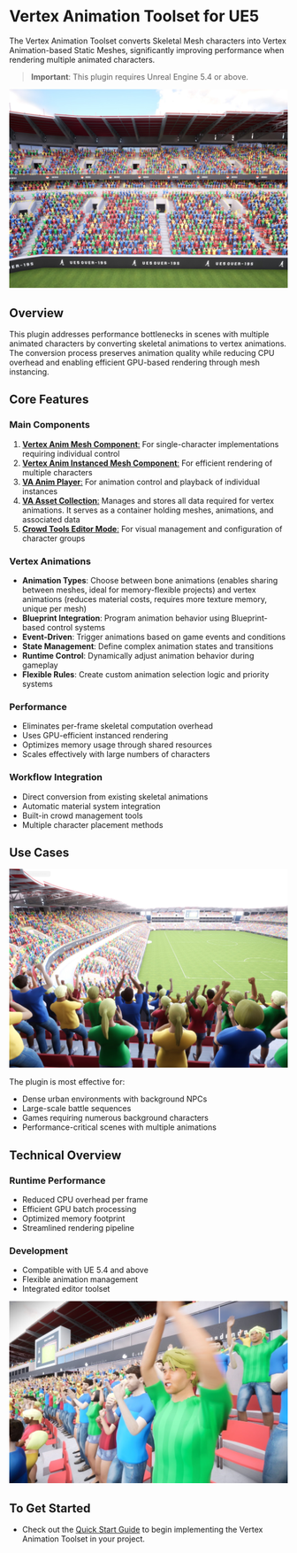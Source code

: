 # Vertex Animation Toolset for UE5

The Vertex Animation Toolset converts Skeletal Mesh characters into Vertex Animation-based Static Meshes, significantly improving performance when rendering multiple animated characters.

> **Important**: This plugin requires Unreal Engine 5.4 or above.

![Crowd Cheering](assets/Crowd_09.jpg)

## Overview

This plugin addresses performance bottlenecks in scenes with multiple animated characters by converting skeletal animations to vertex animations. The conversion process preserves animation quality while reducing CPU overhead and enabling efficient GPU-based rendering through mesh instancing.

## Core Features

### Main Components
1. [**Vertex Anim Mesh Component**:](vertex-anim-mesh-component.md) For single-character implementations requiring individual control
2. [**Vertex Anim Instanced Mesh Component**:](vertex-anim-instanced-mesh-component.md) For efficient rendering of multiple characters
3. [**VA Anim Player**:](va-animation-player.md) For animation control and playback of individual instances
4. [**VA Asset Collection**:](va-asset-collection.md) Manages and stores all data required for vertex animations.  It serves as a container holding meshes, animations, and associated data
5. [**Crowd Tools Editor Mode**:](crowd-tools-editor-mode.md) For visual management and configuration of character groups

### Vertex Animations
- **Animation Types**: Choose between bone animations (enables sharing between meshes, ideal for memory-flexible projects) and vertex animations (reduces material costs, requires more texture memory, unique per mesh)
- **Blueprint Integration**: Program animation behavior using Blueprint-based control systems
- **Event-Driven**: Trigger animations based on game events and conditions
- **State Management**: Define complex animation states and transitions
- **Runtime Control**: Dynamically adjust animation behavior during gameplay
- **Flexible Rules**: Create custom animation selection logic and priority systems

### Performance
- Eliminates per-frame skeletal computation overhead
- Uses GPU-efficient instanced rendering
- Optimizes memory usage through shared resources
- Scales effectively with large numbers of characters

### Workflow Integration
- Direct conversion from existing skeletal animations
- Automatic material system integration
- Built-in crowd management tools
- Multiple character placement methods

## Use Cases

![Crowd Cheering](assets/Crowd_08.jpg)

The plugin is most effective for:

- Dense urban environments with background NPCs
- Large-scale battle sequences
- Games requiring numerous background characters
- Performance-critical scenes with multiple animations

## Technical Overview

### Runtime Performance
- Reduced CPU overhead per frame
- Efficient GPU batch processing
- Optimized memory footprint
- Streamlined rendering pipeline

### Development
- Compatible with UE 5.4 and above
- Flexible animation management
- Integrated editor toolset

![Crowd Cheering](assets/Crowd_06.jpg)

## To Get Started

- Check out the [Quick Start Guide](quick-start.md) to begin implementing the Vertex Animation Toolset in your project.
